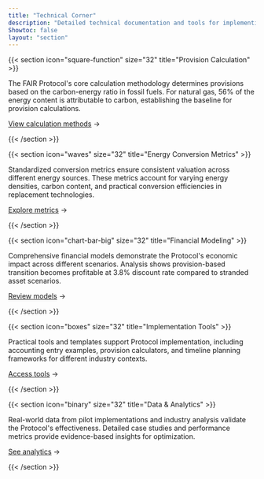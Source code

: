 ```yaml
---
title: "Technical Corner"
description: "Detailed technical documentation and tools for implementing the FAIR Protocol"
Showtoc: false
layout: "section"
---
```


{{< section icon="square-function" size="32" title="Provision Calculation" >}}

The FAIR Protocol's core calculation methodology determines provisions based on the carbon-energy ratio in fossil fuels. For natural gas, 56% of the energy content is attributable to carbon, establishing the baseline for provision calculations.

[View calculation methods](/en/technical/provision-calculation) →

{{< /section >}}

{{< section icon="waves" size="32" title="Energy Conversion Metrics" >}}

Standardized conversion metrics ensure consistent valuation across different energy sources. These metrics account for varying energy densities, carbon content, and practical conversion efficiencies in replacement technologies.

[Explore metrics](/en/technical/energy-conversion) →

{{< /section >}}

{{< section icon="chart-bar-big" size="32" title="Financial Modeling" >}}

Comprehensive financial models demonstrate the Protocol's economic impact across different scenarios. Analysis shows provision-based transition becomes profitable at 3.8% discount rate compared to stranded asset scenarios.

[Review models](/en/technical/financial-modeling) →

{{< /section >}}

{{< section icon="boxes" size="32" title="Implementation Tools" >}}

Practical tools and templates support Protocol implementation, including accounting entry examples, provision calculators, and timeline planning frameworks for different industry contexts.

[Access tools](/en/technical/implementation-tools) →

{{< /section >}}

{{< section icon="binary" size="32" title="Data & Analytics" >}}

Real-world data from pilot implementations and industry analysis validate the Protocol's effectiveness. Detailed case studies and performance metrics provide evidence-based insights for optimization.

[See analytics](/en/technical/data-analytics) →

{{< /section >}}